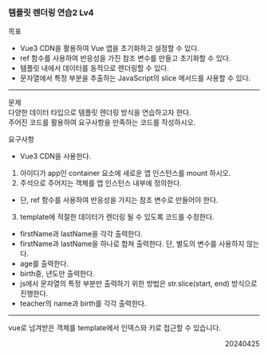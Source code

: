 ### 템플릿 렌더링 연습2 Lv4
목표  
- Vue3 CDN을 활용하여 Vue 앱을 초기화하고 설정할 수 있다. 
- ref 함수를 사용하여 반응성을 가진 참조 변수를 만들고 초기화할 수 있다. 
- 템플릿 내에서 데이터를 동적으로 렌더링할 수 있다. 
- 문자열에서 특정 부분을 추출하는 JavaScript의 slice 메서드를 사용할 수 있다.
---
문제  
다양한 데이터 타입으로 템플릿 렌더링 방식을 연습하고자 한다.  
주어진 코드를 활용하여 요구사항을 만족하는 코드를 작성하시오.  

요구사항
- Vue3 CDN을 사용한다.
1. 아이디가 app인 container 요소에 새로운 앱 인스턴스를 mount 하시오.
2. 주석으로 주어지는 객체를 앱 인스턴스 내부에 정의한다.
  - 단, ref 함수를 사용하여 반응성을 가지는 참조 변수로 만들어야 한다.
3. template에 적절한 데이터가 렌더링 될 수 있도록 코드를 수정한다.
  - firstName과 lastName을 각각 출력한다.
  - firstName과 lastName을 하나로 합쳐 출력한다. 단, 별도의 변수를 사용하지 않는다.
  - age를 출력한다.
  - birth중, 년도만 출력한다.
  - js에서 문자열의 특정 부분만 출력하기 위한 방법은 str.slice(start, end) 방식으로 진행한다.
  - teacher의 name과 birth를 각각 출력한다.
---
vue로 넘겨받은 객체를 template에서 인덱스와 키로 접근할 수 있습니다.
<div style="text-align: right">20240425</div>